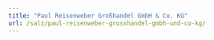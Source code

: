 ```yaml
---
title: "Paul Reisenweber Großhandel GmbH & Co. KG"
url: /salz/paul-reisenweber-grosshandel-gmbh-und-co-kg/
---
```

